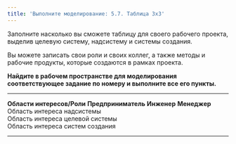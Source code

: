 ```yaml
---
title: 'Выполните моделирование: 5.7. Таблица 3х3'
---
```


Заполните насколько вы сможете таблицу для своего рабочего проекта,
выделив целевую систему, надсистему и системы создания.

Вы можете записать свои роли и своих коллег, а также методы и рабочие
продукты, которые создаются в рамках проекта.

**Найдите в рабочем пространстве для моделирования соответствующее
задание по номеру и выполните все его пункты.**

  ---------------------------------- --------------------- -- ------------- -- --------------
  **Области интересов/Роли**         **Предприниматель**      **Инженер**      **Менеджер**
  Область интереса надсистемы                                                  
  Область интереса целевой системы                                             
  Область интереса систем создания                                             
  ---------------------------------- --------------------- -- ------------- -- --------------
